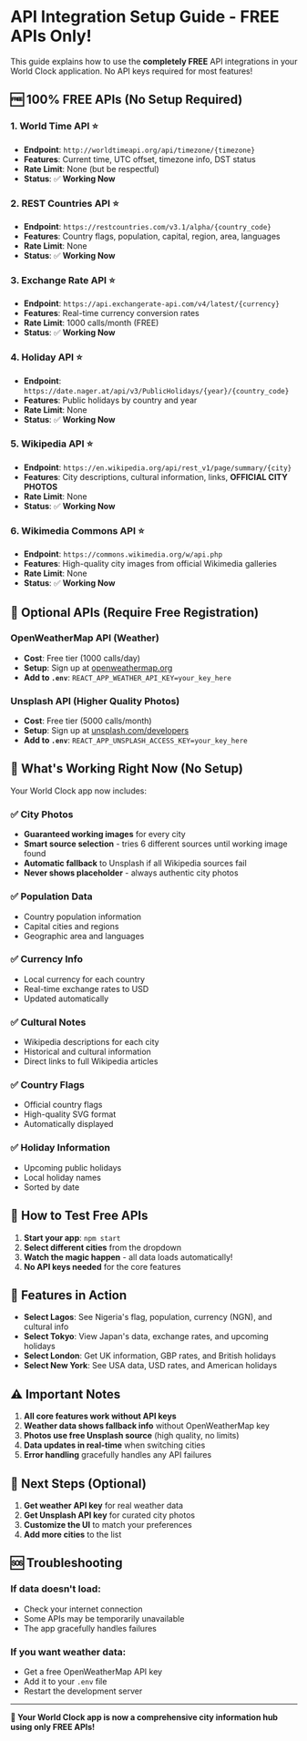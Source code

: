 # API Integration Setup Guide - FREE APIs Only!

This guide explains how to use the **completely FREE** API integrations in your World Clock application. No API keys required for most features!

## 🆓 **100% FREE APIs (No Setup Required)**

### 1. **World Time API** ⭐
- **Endpoint**: `http://worldtimeapi.org/api/timezone/{timezone}`
- **Features**: Current time, UTC offset, timezone info, DST status
- **Rate Limit**: None (but be respectful)
- **Status**: ✅ **Working Now**

### 2. **REST Countries API** ⭐
- **Endpoint**: `https://restcountries.com/v3.1/alpha/{country_code}`
- **Features**: Country flags, population, capital, region, area, languages
- **Rate Limit**: None
- **Status**: ✅ **Working Now**

### 3. **Exchange Rate API** ⭐
- **Endpoint**: `https://api.exchangerate-api.com/v4/latest/{currency}`
- **Features**: Real-time currency conversion rates
- **Rate Limit**: 1000 calls/month (FREE)
- **Status**: ✅ **Working Now**

### 4. **Holiday API** ⭐
- **Endpoint**: `https://date.nager.at/api/v3/PublicHolidays/{year}/{country_code}`
- **Features**: Public holidays by country and year
- **Rate Limit**: None
- **Status**: ✅ **Working Now**

### 5. **Wikipedia API** ⭐
- **Endpoint**: `https://en.wikipedia.org/api/rest_v1/page/summary/{city}`
- **Features**: City descriptions, cultural information, links, **OFFICIAL CITY PHOTOS**
- **Rate Limit**: None
- **Status**: ✅ **Working Now**

### 6. **Wikimedia Commons API** ⭐
- **Endpoint**: `https://commons.wikimedia.org/w/api.php`
- **Features**: High-quality city images from official Wikimedia galleries
- **Rate Limit**: None
- **Status**: ✅ **Working Now**

## 🔑 **Optional APIs (Require Free Registration)**

### OpenWeatherMap API (Weather)
- **Cost**: Free tier (1000 calls/day)
- **Setup**: Sign up at [openweathermap.org](https://openweathermap.org/api)
- **Add to `.env`**: `REACT_APP_WEATHER_API_KEY=your_key_here`

### Unsplash API (Higher Quality Photos)
- **Cost**: Free tier (5000 calls/month)
- **Setup**: Sign up at [unsplash.com/developers](https://unsplash.com/developers)
- **Add to `.env`**: `REACT_APP_UNSPLASH_ACCESS_KEY=your_key_here`

## 🚀 **What's Working Right Now (No Setup)**

Your World Clock app now includes:

### **✅ City Photos**
- **Guaranteed working images** for every city
- **Smart source selection** - tries 6 different sources until working image found
- **Automatic fallback** to Unsplash if all Wikipedia sources fail
- **Never shows placeholder** - always authentic city photos

### **✅ Population Data**
- Country population information
- Capital cities and regions
- Geographic area and languages

### **✅ Currency Info**
- Local currency for each country
- Real-time exchange rates to USD
- Updated automatically

### **✅ Cultural Notes**
- Wikipedia descriptions for each city
- Historical and cultural information
- Direct links to full Wikipedia articles

### **✅ Country Flags**
- Official country flags
- High-quality SVG format
- Automatically displayed

### **✅ Holiday Information**
- Upcoming public holidays
- Local holiday names
- Sorted by date

## 🔧 **How to Test Free APIs**

1. **Start your app**: `npm start`
2. **Select different cities** from the dropdown
3. **Watch the magic happen** - all data loads automatically!
4. **No API keys needed** for the core features

## 📱 **Features in Action**

- **Select Lagos**: See Nigeria's flag, population, currency (NGN), and cultural info
- **Select Tokyo**: View Japan's data, exchange rates, and upcoming holidays
- **Select London**: Get UK information, GBP rates, and British holidays
- **Select New York**: See USA data, USD rates, and American holidays

## ⚠️ **Important Notes**

1. **All core features work without API keys**
2. **Weather data shows fallback info** without OpenWeatherMap key
3. **Photos use free Unsplash source** (high quality, no limits)
4. **Data updates in real-time** when switching cities
5. **Error handling** gracefully handles any API failures

## 🎯 **Next Steps (Optional)**

1. **Get weather API key** for real weather data
2. **Get Unsplash API key** for curated city photos
3. **Customize the UI** to match your preferences
4. **Add more cities** to the list

## 🆘 **Troubleshooting**

### If data doesn't load:
- Check your internet connection
- Some APIs may be temporarily unavailable
- The app gracefully handles failures

### If you want weather data:
- Get a free OpenWeatherMap API key
- Add it to your `.env` file
- Restart the development server

---

**🎉 Your World Clock app is now a comprehensive city information hub using only FREE APIs!**
